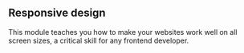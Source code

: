 ## Responsive design
This module teaches you how to make your websites work well on all screen sizes, a critical skill for any frontend developer.